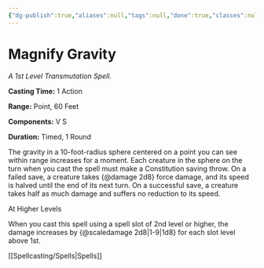 ```yaml
---
{"dg-publish":true,"aliases":null,"tags":null,"done":true,"classes":null,"spellLevel":1,"school":"Transmutation","source":"EGW","permalink":"/spells/magnify-gravity/","dgHomeLink":false,"dgPassFrontmatter":true}
---
```


# Magnify Gravity
*A 1st Level Transmutation Spell.*

**Casting Time:** 1 Action

**Range:** Point, 60 Feet

**Components:** V S 

**Duration:** Timed, 1 Round

The gravity in a 10-foot-radius sphere centered on a point you can see within range increases for a moment. Each creature in the sphere on the turn when you cast the spell must make a Constitution saving throw. On a failed save, a creature takes {@damage 2d8} force damage, and its speed is halved until the end of its next turn. On a successful save, a creature takes half as much damage and suffers no reduction to its speed.

At Higher Levels

When you cast this spell using a spell slot of 2nd level or higher, the damage increases by {@scaledamage 2d8|1-9|1d8} for each slot level above 1st.

[[Spellcasting/Spells|Spells]]